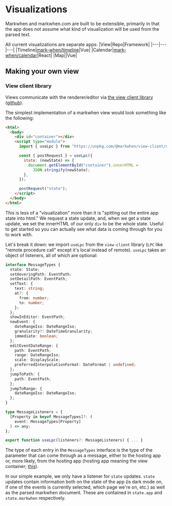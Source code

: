 # Visualizations

Markwhen and markwhen.com are built to be extensible, primarily in that the app does not assume what kind of visualization will be used from the parsed text.

All current visualizations are separate apps:
|View|Repo|Framework|
|---|---|---|
|Timeline|[mark-when/timeline](https://github.com/mark-when/timeline)|Vue|
|Calendar|[mark-when/calendar](https://github.com/mark-when/calendar)|React|
|Map||Vue|

## Making your own view

### View client library

Views communicate with the renderer/editor via [the view client library](http://www.npmjs.com/package/@markwhen/view-client) ([github](https://github.com/mark-when/view-client)).

The simplest implementation of a markwhen view would look something like the following:

```html
<html>
  <body>
    <div id="container"></div>
    <script type="module">
      import { useLpc } from "https://unpkg.com/@markwhen/view-client/dist/index.js";

      const { postRequest } = useLpc({
        state: (newState) => {
          document.getElementById("container").innerHTML =
            JSON.stringify(newState);
        },
      });

      postRequest("state");
    </script>
  </body>
</html>
```

This is less of a "visualization" more than it is "spitting out the entire app state into html." We request a state update, and, when we get a state update, we set the innerHTML of our only `div` to be the whole state. Useful to get started so you can actually see what data is coming through for you to work with.

Let's break it down: we import `useLpc` from the `view-client` library (`LPC` like "remote procedure call" except it's local instead of remote). `useLpc` takes an object of listeners, all of which are optional:

```ts
interface MessageTypes {
  state: State;
  setHoveringPath: EventPath;
  setDetailPath: EventPath;
  setText: {
    text: string;
    at?: {
      from: number;
      to: number;
    };
  };
  showInEditor: EventPath;
  newEvent: {
    dateRangeIso: DateRangeIso;
    granularity?: DateTimeGranularity;
    immediate: boolean;
  };
  editEventDateRange: {
    path: EventPath;
    range: DateRangeIso;
    scale: DisplayScale;
    preferredInterpolationFormat: DateFormat | undefined;
  };
  jumpToPath: {
    path: EventPath;
  };
  jumpToRange: {
    dateRangeIso: DateRangeIso;
  };
}

type MessageListeners = {
  [Property in keyof MessageTypes]?: (
    event: MessageTypes[Property]
  ) => any;
};

export function useLpc(listeners?: MessageListeners) { ... }
```

The type of each entry in the `MessageTypes` interface is the type of the parameter that can come through as a message, either to the hosting app or, more likely, from the hosting app (hosting app meaning the view container; [this](https://github.com/mark-when/markwhen)).

In our simple example, we only have a listener for `state` updates. `state` updates contain information both on the state of the app (is dark mode on, if one of the events is currently selected, which page we're on, etc.) as well as the parsed markwhen document. These are contained in `state.app` and `state.markwhen` respectively.